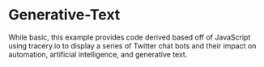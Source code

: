 # Generative-Text
While basic, this example provides code derived based off of JavaScript using tracery.io to display
a series of Twitter chat bots and their impact on automation, artificial  intelligence, and generative text. 
